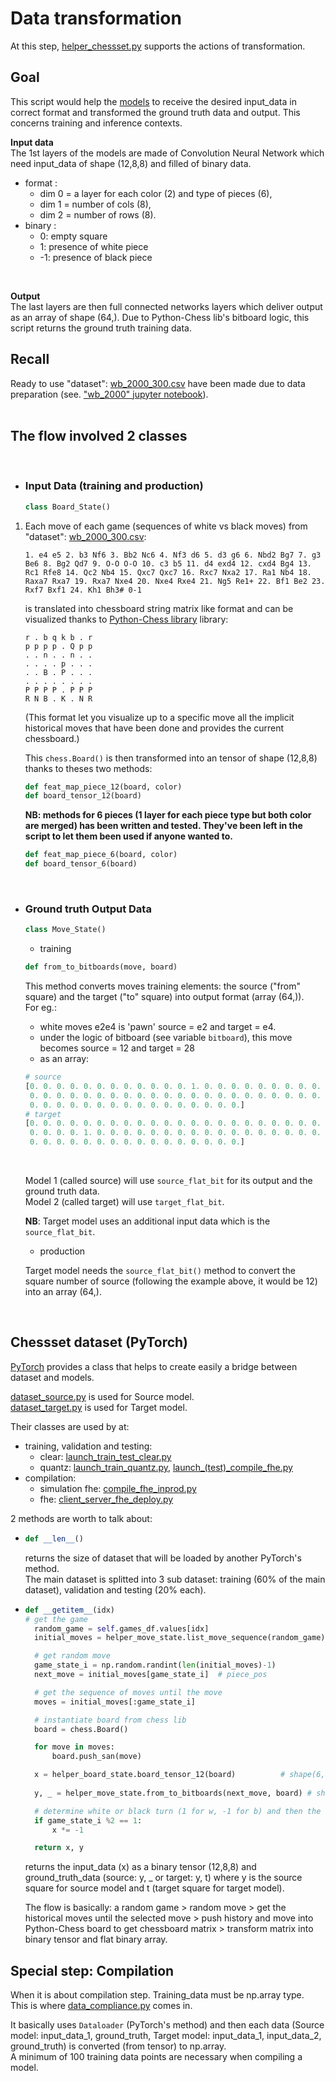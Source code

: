 # Data transformation

At this step, [helper_chessset.py](../server_cloud/model_src/helper_chessset.py) supports the actions of transformation.

## Goal

This script would help the [models](model_lifecycle.md) to receive the desired input_data in correct format and transformed the ground truth data and output. This concerns training and inference contexts.<br>

**Input data**<br>
The 1st layers of the models are made of Convolution Neural Network which need input_data of shape (12,8,8) and filled of binary data.<br>


* format :
    - dim 0 = a layer for each color (2) and type of pieces (6),
    - dim 1 = number of cols (8),
    - dim 2 = number of rows (8).
* binary :
    - 0: empty square
    - 1: presence of white piece
    - -1: presence of black piece

<br>

**Output**<br>
The last layers are then full connected networks layers which deliver output as an array of shape (64,).
Due to Python-Chess lib's bitboard logic, this script returns the ground truth training data.<br>


## Recall

Ready to use "dataset": [wb_2000_300.csv](../server_cloud/data/wb_2000_300.csv) have been made due to data preparation (see. ["wb_2000" jupyter notebook](../server_cloud/data/wb_2000.ipynb)).<br><br>

## The flow involved 2 classes
<br>

- ### Input Data (training and production)
  ```python
  class Board_State()
  ```

1.  Each move of each game (sequences of white vs black moves) from "dataset": [wb_2000_300.csv](../server_cloud/data/wb_2000_300.csv):
    ```text
    1. e4 e5 2. b3 Nf6 3. Bb2 Nc6 4. Nf3 d6 5. d3 g6 6. Nbd2 Bg7 7. g3 Be6 8. Bg2 Qd7 9. O-O O-O 10. c3 b5 11. d4 exd4 12. cxd4 Bg4 13. Rc1 Rfe8 14. Qc2 Nb4 15. Qxc7 Qxc7 16. Rxc7 Nxa2 17. Ra1 Nb4 18. Raxa7 Rxa7 19. Rxa7 Nxe4 20. Nxe4 Rxe4 21. Ng5 Re1+ 22. Bf1 Be2 23. Rxf7 Bxf1 24. Kh1 Bh3# 0-1
    ```

    is translated into chessboard string matrix like format and can be visualized thanks to [Python-Chess library](https://python-chess.readthedocs.io/en/) library: 

    ```
    r . b q k b . r
    p p p p . Q p p
    . . n . . n . .
    . . . . p . . .
    . . B . P . . .
    . . . . . . . .
    P P P P . P P P
    R N B . K . N R
    ```
    (This format let you visualize up to a specific move all the implicit historical moves that have been done and provides the current chessboard.)<br>

    This ```chess.Board()``` is then transformed into an tensor of shape (12,8,8) thanks to theses two methods:
    ```python
    def feat_map_piece_12(board, color)
    def board_tensor_12(board)
    ```
    **NB: methods for 6 pieces (1 layer for each piece type but both color are merged) has been written and tested. They've been left in the script to let them been used if anyone wanted to.**<br>
    
    ```python
    def feat_map_piece_6(board, color)
    def board_tensor_6(board)
    ```
    <br>


- ### Ground truth Output Data
  ```python
  class Move_State()
  ```
    - training
    ```python
    def from_to_bitboards(move, board)
    ```
    This method converts moves training elements: the source ("from" square) and the target ("to" square) into output format (array (64,)).<br>
    For eg.:
    - white moves e2e4 is 'pawn' source = e2 and target = e4.<br>
    - under the logic of bitboard (see variable ```bitboard```), this move becomes source = 12 and target = 28
    - as an array:
    ```python
    # source
    [0. 0. 0. 0. 0. 0. 0. 0. 0. 0. 0. 0. 1. 0. 0. 0. 0. 0. 0. 0. 0. 0. 0. 0.
     0. 0. 0. 0. 0. 0. 0. 0. 0. 0. 0. 0. 0. 0. 0. 0. 0. 0. 0. 0. 0. 0. 0. 0.
     0. 0. 0. 0. 0. 0. 0. 0. 0. 0. 0. 0. 0. 0. 0. 0.]
    # target
    [0. 0. 0. 0. 0. 0. 0. 0. 0. 0. 0. 0. 0. 0. 0. 0. 0. 0. 0. 0. 0. 0. 0. 0.
     0. 0. 0. 0. 1. 0. 0. 0. 0. 0. 0. 0. 0. 0. 0. 0. 0. 0. 0. 0. 0. 0. 0. 0.
     0. 0. 0. 0. 0. 0. 0. 0. 0. 0. 0. 0. 0. 0. 0. 0.]
    ```
    <br>

    Model 1 (called source) will use ```source_flat_bit``` for its output and the ground truth data.<br>
    Model 2 (called target) will use ```target_flat_bit```.<br>

    **NB**: Target model uses an additional input data which is the ```source_flat_bit```.


    - production

    Target model needs the ```source_flat_bit()``` method to convert the square number of source (following the example above, it would be 12) into an array (64,).

<br>

## Chessset dataset (PyTorch)

[PyTorch](https://pytorch.org) provides a class that helps to create easily a bridge between dataset and models.

[dataset_source.py](../server_cloud/model_src/dataset_source.py) is used for Source model.<br>
[dataset_target.py](../server_cloud/model_src/dataset_target.py) is used for Target model.<br>

Their classes are used by at:
- training, validation and testing:
  - clear: [launch_train_test_clear.py](../server_cloud/traintest_only/launch_train_test_clear.py)
  - quantz: [launch_train_quantz.py](../server_cloud/traintest_only/launch_train_quantz.py), [launch_(test)_compile_fhe.py](../server_cloud/traintest_only/launch_(test)_compile_fhe.py)
- compilation:
  - simulation fhe: [compile_fhe_inprod.py](../server_cloud/server/compile_fhe_inprod.py)
  - fhe: [client_server_fhe_deploy.py](../server_cloud/client_server_fhe_deploy.py)


2 methods are worth to talk about:
- ```python
  def __len__()
  ```
  returns the size of dataset that will be loaded by another  PyTorch's method.<br>
  The main dataset is splitted into 3 sub dataset: training (60% of the main dataset), validation and testing (20% each).<br>

- ```python
  def __getitem__(idx)
  # get the game
    random_game = self.games_df.values[idx]
    initial_moves = helper_move_state.list_move_sequence(random_game)

    # get random move
    game_state_i = np.random.randint(len(initial_moves)-1)
    next_move = initial_moves[game_state_i]  # piece_pos

    # get the sequence of moves until the move
    moves = initial_moves[:game_state_i]

    # instantiate board from chess lib
    board = chess.Board()

    for move in moves:
        board.push_san(move)

    x = helper_board_state.board_tensor_12(board)          # shape(6,8,8) or shape(12,8,8)
    
    y, _ = helper_move_state.from_to_bitboards(next_move, board) # shape (1)

    # determine white or black turn (1 for w, -1 for b) and then the one to play has always positive value
    if game_state_i %2 == 1:
        x *= -1

    return x, y
  ```
  returns the input_data (x) as a binary tensor (12,8,8) and ground_truth_data (source: y, _ or target: y, t) where y is the source square for source model and t (target square for target model).<br>

  The flow is basically: a random game > random move > get the historical moves until the selected move > push history and move into Python-Chess board to get chessboard matrix > transform matrix into binary tensor and flat binary array.


## Special step: Compilation

When it is about compilation step. Training_data must be np.array type.<br>
This is where [data_compliance.py](../server_cloud/server/data_compliance.py) comes in.<br>

It basically uses ```Dataloader``` (PyTorch's method) and then each data (Source model: input_data_1, ground_truth, Target model: input_data_1, input_data_2, ground_truth) is converted (from tensor) to np.array.<br>
A minimum of 100 training data points are necessary when compiling a model.

